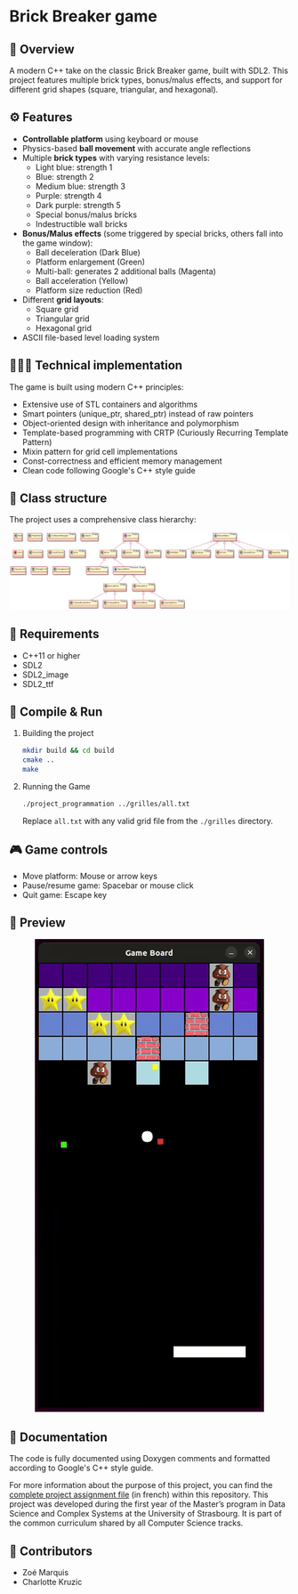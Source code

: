 # Brick Breaker game
## 🔎 Overview
A modern C++ take on the classic Brick Breaker game, built with SDL2. This project features multiple brick types, bonus/malus effects, and support for different grid shapes (square, triangular, and hexagonal).

## ⚙️ Features
- **Controllable platform** using keyboard or mouse
- Physics-based **ball movement** with accurate angle reflections
- Multiple **brick types** with varying resistance levels:
    - Light blue: strength 1
    - Blue: strength 2
    - Medium blue: strength 3
    - Purple: strength 4
    - Dark purple: strength 5
    - Special bonus/malus bricks
    - Indestructible wall bricks
- **Bonus/Malus effects** (some triggered by special bricks, others fall into the game window):
    - Ball deceleration (Dark Blue)
    - Platform enlargement (Green)
    - Multi-ball: generates 2 additional balls (Magenta)
    - Ball acceleration (Yellow)
    - Platform size reduction (Red)
- Different **grid layouts**:
    - Square grid
    - Triangular grid
    - Hexagonal grid
- ASCII file-based level loading system

## 👨🏻‍💻 Technical implementation
The game is built using modern C++ principles:
- Extensive use of STL containers and algorithms
- Smart pointers (unique_ptr, shared_ptr) instead of raw pointers
- Object-oriented design with inheritance and polymorphism
- Template-based programming with CRTP (Curiously Recurring Template Pattern)
- Mixin pattern for grid cell implementations
- Const-correctness and efficient memory management
- Clean code following Google's C++ style guide

## 📐 Class structure
The project uses a comprehensive class hierarchy:

![Game Diagram](diagramme.png)

## 📜 Requirements

- C++11 or higher
- SDL2
- SDL2_image
- SDL2_ttf

## 🚀 Compile & Run
1. Building the project
    ```bash
    mkdir build && cd build
    cmake ..
    make
    ```

2. Running the Game
    ```bash
    ./project_programmation ../grilles/all.txt
    ```
    Replace `all.txt` with any valid grid file from the `./grilles` directory.

## 🎮 Game controls
- Move platform: Mouse or arrow keys
- Pause/resume game: Spacebar or mouse click
- Quit game: Escape key

## 📸 Preview
<p align="center">
  <img src="./ressources/demo.gif" alt="Demo" />
</p>

## 📝 Documentation
The code is fully documented using Doxygen comments and formatted according to Google's C++ style guide.

For more information about the purpose of this project, you can find the [complete project assignment file](./ressources/project-assignment-fr.pdf) (in french) within this repository. This project was developed during the first year of the Master’s program in Data Science and Complex Systems at the University of Strasbourg. It is part of the common curriculum shared by all Computer Science tracks.

## 👷 Contributors
- Zoé Marquis
- Charlotte Kruzic